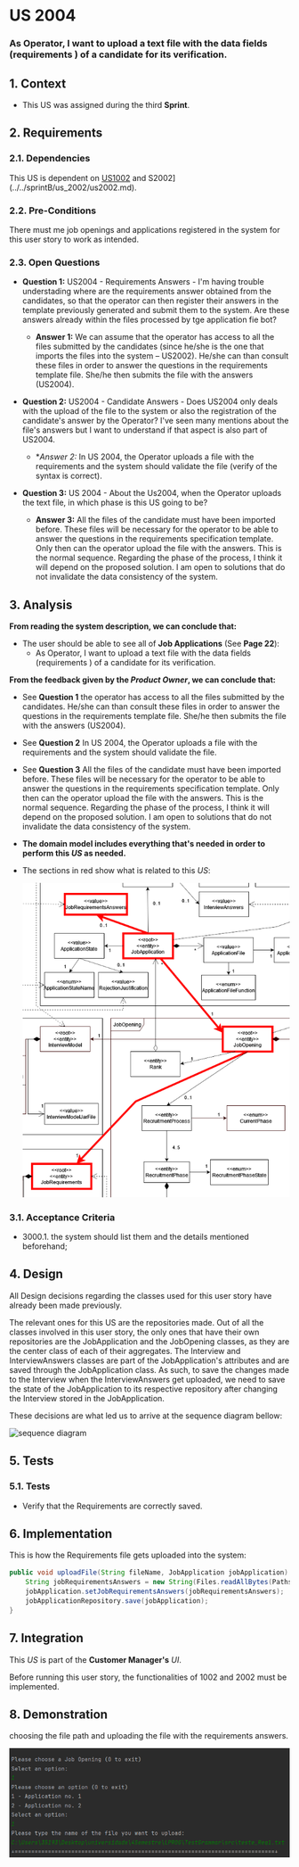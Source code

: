 # US 2004
### As Operator, I want to upload a text file with the data fields (requirements ) of a candidate for its verification.
## 1. Context

* This US was assigned during the third **Sprint**.

## 2. Requirements

### 2.1. Dependencies

This US is dependent on [US1002](../../sprintB/us_1002/readme.md) and S2002](../../sprintB/us_2002/us2002.md).

### 2.2. Pre-Conditions

There must me job openings and applications registered in the system for this user story to work as intended.

### 2.3. Open Questions

* **Question 1:** US2004 - Requirements Answers - I'm having trouble understading where are the requirements answer obtained from the candidates, so that the operator can then register their answers in the template previously generated and submit them to the system. Are these answers already within the files processed by tge application fie bot?
    * **Answer 1:**  We can assume that the operator has access to all the files submitted by the candidates (since he/she is the one that imports the files into the system – US2002). He/she can than consult these files in order to answer the questions in the requirements template file. She/he then submits the file with the answers (US2004).

* **Question 2:** US2004 - Candidate Answers - Does US2004 only deals with the upload of the file to the system or also the registration of the candidate's answer by the Operator? I've seen many mentions about the file's answers but I want to understand if that aspect is also part of US2004.
    * **Answer 2:* In US 2004, the Operator uploads a file with the requirements and the system should validate the file (verify of the syntax is correct).

* **Question 3:** US 2004 - About the Us2004, when the Operator uploads the text file, in which phase is this US going to be?
    * **Answer 3:** All the files of the candidate must have been imported before. These files will be necessary for the operator to be able to answer the questions in the requirements specification template. Only then can the operator upload the file with the answers. This is the normal sequence. Regarding the phase of the process, I think it will depend on the proposed solution. I am open to solutions that do not invalidate the data consistency of the system.

## 3. Analysis

**From reading the system description, we can conclude that:**
* The user should be able to see all of **Job Applications** (See **Page 22**):
  * As Operator, I want to upload a text file with the data fields (requirements ) of a candidate for its verification.

**From the feedback given by the *Product Owner*, we can conclude that:**
* See **Question 1** the operator has access to all the files submitted by the candidates. He/she can than consult these files in order to answer the questions in the requirements template file. She/he then submits the file with the answers (US2004).
* See **Question 2** In US 2004, the Operator uploads a file with the requirements and the system should validate the file.
* See **Question 3** All the files of the candidate must have been imported before. These files will be necessary for the operator to be able to answer the questions in the requirements specification template. Only then can the operator upload the file with the answers. This is the normal sequence. Regarding the phase of the process, I think it will depend on the proposed solution. I am open to solutions that do not invalidate the data consistency of the system.

* **The domain model includes everything that's needed in order to perform this *US* as needed.**
* The sections in red show what is related to this *US*:

  ![domain model partial](image_files/domain_model_partial.png)

### 3.1. Acceptance Criteria

* 3000.1. the system should list them and the details mentioned beforehand;

## 4. Design

All Design decisions regarding the classes used for this user story have already been made previously.

The relevant ones for this US are the repositories made. Out of all the classes involved in this user story, the only ones that have their own repositories are the JobApplication and the JobOpening classes, as they are the center class of each of their aggregates. The Interview and InterviewAnswers classes are part of the JobApplication's attributes and are saved through the JobApplication class. As such, to save the changes made to the Interview when the InterviewAnswers get uploaded, we need to save the state of the JobApplication to its respective repository after changing the Interview stored in the JobApplication.

These decisions are what led us to arrive at the sequence diagram bellow:

![sequence diagram](image_files/sequence_diagram/svg/us_1017_sequence_diagram.svg)

## 5. Tests

### 5.1. Tests

* Verify that the Requirements are correctly saved.

## 6. Implementation

This is how the Requirements file gets uploaded into the system:

```java
public void uploadFile(String fileName, JobApplication jobApplication) throws IOException {
    String jobRequirementsAnswers = new String(Files.readAllBytes(Paths.get(fileName)));
    jobApplication.setJobRequirementsAnswers(jobRequirementsAnswers);
    jobApplicationRepository.save(jobApplication);
}
```
## 7. Integration

This *US* is part of the **Customer Manager's** *UI*.

Before running this user story, the functionalities of 1002 and 2002 must be implemented.

## 8. Demonstration

choosing the file path and uploading the file with the requirements answers.

![upload file](image_files/demonstration/demostration_upload_file.png)



